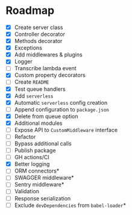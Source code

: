 # Roadmap

- [x] Create server class
- [x] Controller decorator
- [x] Methods decorator
- [x] Exceptions
- [x] Add middlewares & plugins
- [x] Logger
- [ ] Transcribe lambda event
- [x] Custom property decorators
- [ ] Create `README`
- [x] Test queue handlers
- [x] Add `serverless`
- [x] Automatic `serverless` config creation
- [ ] Append configuration to `package.json`
- [x] Delete from queue option
- [x] Additional modules
- [ ] Expose API to `CustomMiddleware` interface
- [ ] Refactor
- [ ] Bypass additional calls
- [ ] Publish package
- [ ] GH actions/CI
- [x] Better logging
- [ ] ORM connectors*
- [ ] SWAGGER middleware*
- [ ] Sentry middleware*
- [ ] Validation
- [ ] Response serialization
- [ ] Exclude `devDependencies` from `babel-loader`*